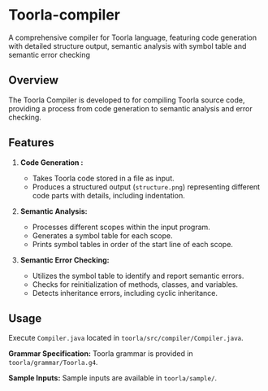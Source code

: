 # Toorla-compiler
A comprehensive compiler for Toorla language, featuring code generation with detailed structure output, semantic analysis with symbol table and semantic error checking

## Overview

The Toorla Compiler is developed to for compiling Toorla source code, providing a process from code generation to semantic analysis and error checking.

## Features

1. **Code Generation :**
   - Takes Toorla code stored in a file as input.
   - Produces a structured output (`structure.png`) representing different code parts with details, including indentation.

2. **Semantic Analysis:**
   - Processes different scopes within the input program.
   - Generates a symbol table for each scope.
   - Prints symbol tables in order of the start line of each scope.

3. **Semantic Error Checking:**
   - Utilizes the symbol table to identify and report semantic errors.
   - Checks for reinitialization of methods, classes, and variables.
   - Detects inheritance errors, including cyclic inheritance.
  
## Usage
Execute `Compiler.java` located in `toorla/src/compiler/Compiler.java`.

**Grammar Specification:**
Toorla grammar is provided in `toorla/grammar/Toorla.g4`.

**Sample Inputs:**
Sample inputs are available in `toorla/sample/`.

